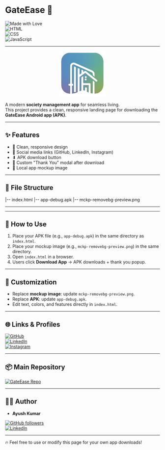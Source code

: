 # GateEase 📱

![Made with Love](https://img.shields.io/badge/Made%20with-❤️-red?style=for-the-badge)  
![HTML](https://img.shields.io/badge/Code-HTML-orange?style=for-the-badge&logo=html5)  
![CSS](https://img.shields.io/badge/Style-CSS-blue?style=for-the-badge&logo=css3)  
![JavaScript](https://img.shields.io/badge/Power-JavaScript-yellow?style=for-the-badge&logo=javascript)  

---

<p align="center">
  <img src="https://github.com/9A-Ayush/download-page-/blob/main/icon.png" alt="GateEase Icon" width="150" />
</p>

A modern **society management app** for seamless living.  
This project provides a clean, responsive landing page for downloading the **GateEase Android app (APK)**.  

---

## ✨ Features
- 📱 Clean, responsive design  
- 🔗 Social media links (GitHub, LinkedIn, Instagram)  
- ⬇ APK download button  
- 🙏 Custom "Thank You" modal after download  
- 🎨 Local app mockup image  

---

## 📂 File Structure
|-- index.html
|-- app-debug.apk
|-- mckp-removebg-preview.png

---

---

## 🚀 How to Use
1. Place your APK file (e.g., `app-debug.apk`) in the same directory as `index.html`.  
2. Place your mockup image (e.g., `mckp-removebg-preview.png`) in the same directory.  
3. Open `index.html` in a browser.  
4. Users click **Download App** → APK downloads + thank you popup.  

---

## 🔧 Customization
- Replace **mockup image**: update `mckp-removebg-preview.png`.  
- Replace **APK**: update `app-debug.apk`.  
- Edit text, colors, and features directly in `index.html`.  

---

## 🌐 Links & Profiles  

[![GitHub](https://img.shields.io/badge/GitHub-9A--Ayush-black?logo=github&style=for-the-badge)](https://github.com/9A-Ayush)  
[![LinkedIn](https://img.shields.io/badge/LinkedIn-Ayush%20Kumar-blue?logo=linkedin&style=for-the-badge)](http://www.linkedin.com/in/ayush-kumar-849a1324b)  
[![Instagram](https://img.shields.io/badge/Instagram-%40ayush__ix__xi-pink?logo=instagram&style=for-the-badge)](https://www.instagram.com/ayush_ix_xi)  

---

## 📦 Main Repository  

[![GateEase Repo](https://img.shields.io/badge/Main%20Repo-GateEase-green?style=for-the-badge&logo=github)](https://github.com/9A-Ayush/Gate_Ease.git)  

---

## 👨‍💻 Author
- **Ayush Kumar**  

[![GitHub followers](https://img.shields.io/github/followers/9A-Ayush?style=social)](https://github.com/9A-Ayush)  
[![LinkedIn](https://img.shields.io/badge/LinkedIn-Follow-blue?logo=linkedin)](http://www.linkedin.com/in/ayush-kumar-849a1324b)  

---

🔥 Feel free to use or modify this page for your own app downloads!
